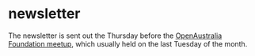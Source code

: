 # newsletter

The newsletter is sent out the Thursday before the [OpenAustralia Foundation meetup](http://www.meetup.com/OpenAustralia-Foundation/), which usually held on the last Tuesday of the month.
